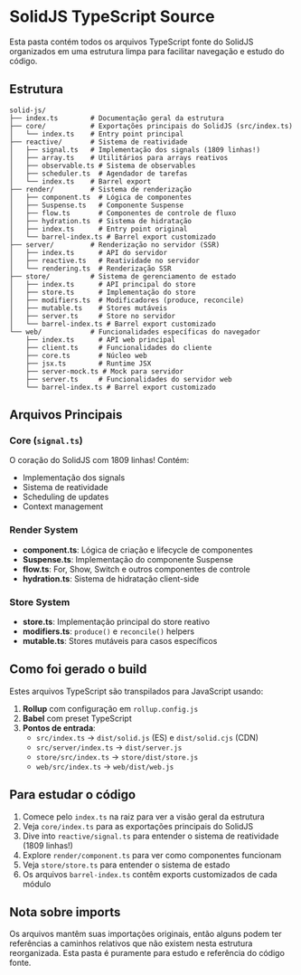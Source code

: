 # SolidJS TypeScript Source

Esta pasta contém todos os arquivos TypeScript fonte do SolidJS organizados em
uma estrutura limpa para facilitar navegação e estudo do código.

## Estrutura

```
solid-js/
├── index.ts        # Documentação geral da estrutura
├── core/           # Exportações principais do SolidJS (src/index.ts)
│   └── index.ts    # Entry point principal
├── reactive/       # Sistema de reatividade
│   ├── signal.ts   # Implementação dos signals (1809 linhas!)
│   ├── array.ts    # Utilitários para arrays reativos
│   ├── observable.ts # Sistema de observables
│   ├── scheduler.ts  # Agendador de tarefas
│   └── index.ts    # Barrel export
├── render/         # Sistema de renderização
│   ├── component.ts  # Lógica de componentes
│   ├── Suspense.ts   # Componente Suspense
│   ├── flow.ts       # Componentes de controle de fluxo
│   ├── hydration.ts  # Sistema de hidratação
│   ├── index.ts      # Entry point original
│   └── barrel-index.ts # Barrel export customizado
├── server/         # Renderização no servidor (SSR)
│   ├── index.ts      # API do servidor
│   ├── reactive.ts   # Reatividade no servidor
│   └── rendering.ts  # Renderização SSR
├── store/          # Sistema de gerenciamento de estado
│   ├── index.ts      # API principal do store
│   ├── store.ts      # Implementação do store
│   ├── modifiers.ts  # Modificadores (produce, reconcile)
│   ├── mutable.ts    # Stores mutáveis
│   ├── server.ts     # Store no servidor
│   └── barrel-index.ts # Barrel export customizado
└── web/            # Funcionalidades específicas do navegador
    ├── index.ts      # API web principal
    ├── client.ts     # Funcionalidades do cliente
    ├── core.ts       # Núcleo web
    ├── jsx.ts        # Runtime JSX
    ├── server-mock.ts # Mock para servidor
    ├── server.ts     # Funcionalidades do servidor web
    └── barrel-index.ts # Barrel export customizado
```

## Arquivos Principais

### Core (`signal.ts`)

O coração do SolidJS com 1809 linhas! Contém:

- Implementação dos signals
- Sistema de reatividade
- Scheduling de updates
- Context management

### Render System

- **component.ts**: Lógica de criação e lifecycle de componentes
- **Suspense.ts**: Implementação do componente Suspense
- **flow.ts**: For, Show, Switch e outros componentes de controle
- **hydration.ts**: Sistema de hidratação client-side

### Store System

- **store.ts**: Implementação principal do store reativo
- **modifiers.ts**: `produce()` e `reconcile()` helpers
- **mutable.ts**: Stores mutáveis para casos específicos

## Como foi gerado o build

Estes arquivos TypeScript são transpilados para JavaScript usando:

1. **Rollup** com configuração em `rollup.config.js`
2. **Babel** com preset TypeScript
3. **Pontos de entrada**:
   - `src/index.ts` → `dist/solid.js` (ES) e `dist/solid.cjs` (CDN)
   - `src/server/index.ts` → `dist/server.js`
   - `store/src/index.ts` → `store/dist/store.js`
   - `web/src/index.ts` → `web/dist/web.js`

## Para estudar o código

1. Comece pelo `index.ts` na raiz para ver a visão geral da estrutura
2. Veja `core/index.ts` para as exportações principais do SolidJS
3. Dive into `reactive/signal.ts` para entender o sistema de reatividade (1809 linhas!)
4. Explore `render/component.ts` para ver como componentes funcionam
5. Veja `store/store.ts` para entender o sistema de estado
6. Os arquivos `barrel-index.ts` contêm exports customizados de cada módulo

## Nota sobre imports

Os arquivos mantêm suas importações originais, então alguns podem ter
referências a caminhos relativos que não existem nesta estrutura reorganizada.
Esta pasta é puramente para estudo e referência do código fonte.
